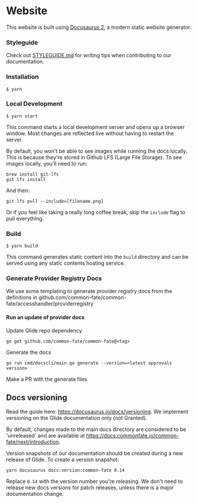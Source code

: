 # Website

This website is built using [Docusaurus 2](https://docusaurus.io/), a modern static website generator.

### Styleguide

Check out [STYLEGUIDE.md](./STYLEGUIDE.md) for writing tips when contributing to our documentation.

### Installation

```
$ yarn
```

### Local Development

```
$ yarn start
```

This command starts a local development server and opens up a browser window. Most changes are reflected live without having to restart the server.

By default, you won't be able to see images while running the docs locally. This is because they're stored in Github LFS (Large File Storage). To see images locally, you'll need to run:

```
brew install git-lfs
git lfs install
```

And then:

```
git lfs pull --include=[filename.png]
```

Or if you feel like taking a really long coffee break, skip the `include` flag to pull everything.

### Build

```
$ yarn build
```

This command generates static content into the `build` directory and can be served using any static contents hosting service.

### Generate Provider Registry Docs

We use some templating to generate provider registry docs from the definitions in github.com/common-fate/common-fate/accesshandler/providerregistry

#### Run an update of provider docs

Update Glide repo dependency

```
go get github.com/common-fate/common-fate@<tag>
```

Generate the docs

```
go run cmd/docscli/main.go generate --version=<latest approvals version>
```

Make a PR with the generate files

## Docs versioning

Read the guide here: https://docusaurus.io/docs/versioning. We implement versioning on the Glide documentation only (not Granted).

By default, changes made to the main docs directory are considered to be 'unreleased' and are available at https://docs.commonfate.io/common-fate/next/introduction.

Version snapshots of our documentation should be created during a new release of Glide. To create a version snapshot:

```
yarn docusaurus docs:version:common-fate 0.14
```

Replace `0.14` with the version number you're releasing. We don't need to release new docs versions for patch releases, unless there is a major documentation change.
